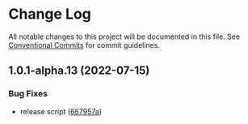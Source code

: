 # Change Log

All notable changes to this project will be documented in this file.
See [Conventional Commits](https://conventionalcommits.org) for commit guidelines.

## 1.0.1-alpha.13 (2022-07-15)


### Bug Fixes

* release script ([667957a](https://github.com/plutotcool/glsl-bundler/commit/667957a10f138bc99ec8f49a8e25984391dbd477))
